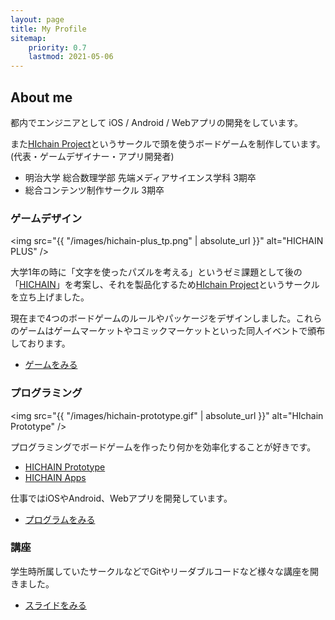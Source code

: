 ```yaml
---
layout: page
title: My Profile
sitemap:
    priority: 0.7
    lastmod: 2021-05-06
---
```

## About me

都内でエンジニアとして iOS / Android / Webアプリの開発をしています。

また[HIchain Project](https://hichain.jp)というサークルで頭を使うボードゲームを制作しています。  
(代表・ゲームデザイナー・アプリ開発者)

- 明治大学 総合数理学部 先端メディアサイエンス学科 3期卒  
- 総合コンテンツ制作サークル 3期卒

### ゲームデザイン

<span class="image left shadow"><img src="{{ "/images/hichain-plus_tp.png" | absolute_url }}" alt="HICHAIN PLUS" /></span>

大学1年の時に「文字を使ったパズルを考える」というゼミ課題として後の「[HICHAIN](https://hichain.jp/hichain/)」を考案し、それを製品化するため[HIchain Project](https://hichain.jp)というサークルを立ち上げました。

現在まで4つのボードゲームのルールやパッケージをデザインしました。これらのゲームはゲームマーケットやコミックマーケットといった同人イベントで頒布しております。

<ul class="actions">
  <li><a href="{{ "/boardgames/" | absolute_url }}" class="button special">ゲームをみる</a></li>
</ul>

### プログラミング

<span class="image right shadow"><img src="{{ "/images/hichain-prototype.gif" | absolute_url }}" alt="HIchain Prototype" /></span>

プログラミングでボードゲームを作ったり何かを効率化することが好きです。

- [HICHAIN Prototype](https://github.com/hichain/HIchain-Prototype)
- [HICHAIN Apps](https://apps.hichain.jp)

仕事ではiOSやAndroid、Webアプリを開発しています。

<ul class="actions">
  <li><a href="{{ "/apps/" | absolute_url }}" class="button special">プログラムをみる</a></li>
</ul>

### 講座

学生時所属していたサークルなどでGitやリーダブルコードなど様々な講座を開きました。

<ul class="actions">
  <li><a href="{{ "/slides/" | absolute_url }}" class="button special">スライドをみる</a></li>
</ul>

